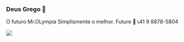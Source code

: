 ### Deus Grego 🔱

O futuro Mr.OLympia
Simplismente  o melhor.
Future 🧠 
📞41 9 8878-5804

![](https://media.tenor.com/0M8j6Ati_KsAAAAC/kevin-levroni-bodybuilder.gif)
